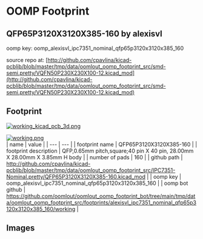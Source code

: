 # OOMP Footprint  
## QFP65P3120X3120X385-160  by alexisvl  
  
oomp key: oomp_alexisvl_ipc7351_nominal_qfp65p3120x3120x385_160  
  
source repo at: [http://github.com/cpavlina/kicad-pcblib/blob/master/tmp/data/oomlout_oomp_footprint_src/smd-semi.pretty/VQFN50P230X230X100-12.kicad_mod](http://github.com/cpavlina/kicad-pcblib/blob/master/tmp/data/oomlout_oomp_footprint_src/smd-semi.pretty/VQFN50P230X230X100-12.kicad_mod)  
## Footprint  
  
[![working_kicad_pcb_3d.png](working_kicad_pcb_3d_600.png)](working_kicad_pcb_3d.png)  
  
[![working.png](working_600.png)](working.png)  
| name | value | 
| --- | --- | 
| footprint name | QFP65P3120X3120X385-160 | 
| footprint description | QFP,0.65mm pitch,square;40 pin X 40 pin, 28.00mm X 28.00mm X 3.85mm H body | 
| number of pads | 160 | 
| github path | http://github.com/cpavlina/kicad-pcblib/blob/master/tmp/data/oomlout_oomp_footprint_src/IPC7351-Nominal.pretty/QFP65P3120X3120X385-160.kicad_mod | 
| oomp key | oomp_alexisvl_ipc7351_nominal_qfp65p3120x3120x385_160 | 
| oomp bot github | https://github.com/oomlout/oomlout_oomp_footprint_bot/tree/main/tmp/data/oomlout_oomp_footprint_src/footprints/alexisvl_ipc7351_nominal_qfp65p3120x3120x385_160/working | 
## Images  
